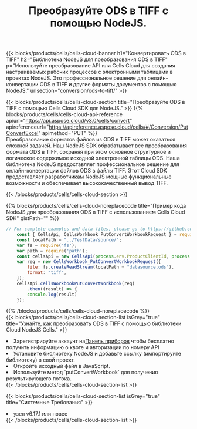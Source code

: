 ﻿---
title:  Преобразуйте ODS в TIFF с помощью NodeJS.
description:  Использование Cloud SDK Aspose.Cells для NodeJS для преобразования файла формата ODS в файл формата TIFF.
kwords: Excel, Convert ODS to TIFF, REST, NodeJS
howto: How to convert ODS to TIFF using Aspose.Cells Cloud NodeJS library.
---
{{< blocks/products/cells/cells-cloud-banner h1="Конвертировать ODS в TIFF" h2="Библиотека NodeJS для преобразования ODS в TIFF" p="Используйте преобразование API или Cells Cloud для создания настраиваемых рабочих процессов с электронными таблицами в проектах NodeJS. Это профессиональное решение для онлайн-конвертации ODS в TIFF и другие форматы документов с помощью NodeJS." urlsection="conversion/ods-to-tiff/" >}}

{{< blocks/products/cells/cells-cloud-section title="Преобразуйте ODS в TIFF с помощью Cells Cloud SDK для NodeJS." >}}
{{% blocks/products/cells/cells-cloud-api-reference apiurl="https://api.aspose.cloud/v3.0/cells/convert" apireferenceurl="https://apireference.aspose.cloud/cells/#/Conversion/PutConvertExcel" apimethod="PUT" %}}
<br/>
Преобразование форматов файлов из ODS в TIFF может оказаться сложной задачей. Наш NodeJS SDK обрабатывает все преобразования формата ODS в TIFF, сохраняя при этом основное структурное и логическое содержимое исходной электронной таблицы ODS. Наша библиотека NodeJS предоставляет профессиональное решение для онлайн-конвертации файлов ODS в файлы TIFF. Этот Cloud SDK предоставляет разработчикам NodeJS мощные функциональные возможности и обеспечивает высококачественный вывод TIFF.

{{< /blocks/products/cells/cells-cloud-section >}}

{{% blocks/products/cells/cells-cloud-noreplacecode title="Пример кода NodeJS для преобразования ODS в TIFF с использованием Cells Cloud SDK" gistPath="" %}}
 
```js
// For complete examples and data files, please go to https://github.com/aspose-cells-cloud/aspose-cells-cloud-node/
    const { CellsApi, CellsWorkbook_PutConvertWorkbookRequest } = require("asposecellscloud");
    const localPath = "../TestData/source/";
    var fs = require('fs');
    var path = require('path');
    const cellsApi = new CellsApi(process.env.ProductClientId, process.env.ProductClientSecret);
    var req = new CellsWorkbook_PutConvertWorkbookRequest({
        file: fs.createReadStream(localPath + "datasource.ods"),
        format: "tiff",
    });
    cellsApi.cellsWorkbookPutConvertWorkbook(req)
        .then((result) => {
        console.log(result)
    });
```
 
{{% /blocks/products/cells/cells-cloud-noreplacecode %}}
<br/>
{{< blocks/products/cells/cells-cloud-section-list isGrey="true" title="Узнайте, как преобразовать ODS в TIFF с помощью библиотеки Cloud NodeJS Cells." >}}
<li> Зарегистрируйте аккаунт на<a href="https://dashboard.aspose.cloud/">Панель приборов</a> чтобы бесплатно получить информацию о квоте и авторизации по номеру API</li>
<li>Установите библиотеку NodeJS и добавьте ссылку (импортируйте библиотеку) в свой проект.</li>
<li>Откройте исходный файл в JavaScript.</li>
<li>Используйте метод `putConvertWorkbook` для получения результирующего потока.</li>
{{< /blocks/products/cells/cells-cloud-section-list >}}

{{< blocks/products/cells/cells-cloud-section-list isGrey="true" title="Системные Требования" >}}
<li>узел v6.17.1 или новее</li>
{{< /blocks/products/cells/cells-cloud-section-list >}}
